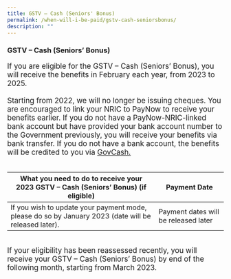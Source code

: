 ```yaml
---
title: GSTV – Cash (Seniors' Bonus)
permalink: /when-will-i-be-paid/gstv-cash-seniorsbonus/
description: ""
---
```

### GSTV – Cash (Seniors’ Bonus)


<font style="font-size:17px">If you are eligible for the GSTV – Cash (Seniors’ Bonus), you will receive the benefits in February each year, from 2023 to 2025.   <br><br>
Starting from 2022, we will no longer be issuing cheques. You are encouraged to link your NRIC to PayNow to receive your benefits earlier. If you do not have a PayNow-NRIC-linked bank account but have provided your bank account number to the Government previously, you will receive your benefits via bank transfer. If you do not have a bank account, the benefits will be credited to you via <a href="https://www.govbenefits.gov.sg/govcash" class="hyperlink">GovCash.</a><br><br>
<table>
	<thead>  
		<tr>
     <th style="text-align:center; vertical-align:middle">What you need to do to receive your <br>2023 GSTV – Cash (Seniors’ Bonus) (if eligible) <br></th>
		<th style="text-align:center; vertical-align:middle">Payment Date <br></th>
  </tr>
</thead>
	<tbody>
  <tr>
    <td style="text-align:left; vertical-align:middle"> If you wish to update your payment mode, please do so by January 2023 (date will be released later).</td>
       <td style="text-align:left; vertical-align:middle">Payment dates will be released later</td>
  </tr>
		<tr>
			</tr>
</tbody>
</table><br>
If your eligibility has been reassessed recently, you will receive your GSTV – Cash (Seniors’ Bonus) by end of the following month, starting from March 2023.</font>